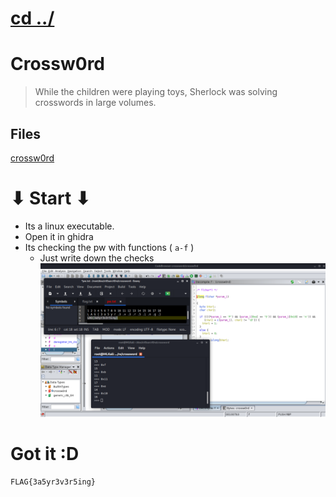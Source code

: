 # [cd ../](../../index.md)
# Crossw0rd
> While the children were playing toys, Sherlock was solving crosswords in large volumes.

## Files
[crossw0rd](crossw0rd)

# ⬇ Start ⬇
- Its a linux executable.  
- Open it in ghidra
- Its checking the pw with functions ( `a-f` )
  - Just write down the checks  
  ![flag](flag.png)

# Got it :D
```
FLAG{3a5yr3v3r5ing}
```
